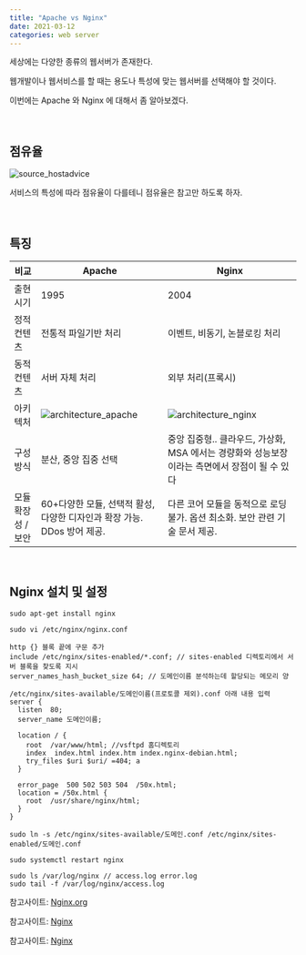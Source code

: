 ```yaml
---
title: "Apache vs Nginx"
date: 2021-03-12
categories: web server
---
```


세상에는 다양한 종류의 웹서버가 존재한다. 

웹개발이나 웹서비스를 할 때는 용도나 특성에 맞는 웹서버를 선택해야 할 것이다. 

이번에는 Apache 와 Nginx 에 대해서 좀 알아보겠다.
<br><br><br>

## 점유율
![source_hostadvice](https://tgombseojh.github.io/img/apache_vs_nginx.jpg)

서비스의 특성에 따라 점유율이 다를테니 점유율은 참고만 하도록 하자.
<br><br><br>

## 특징
|비교|Apache|Nginx|
|---|---|---|
|출현시기|1995|2004| 
|정적컨텐츠|전통적 파일기반 처리|이벤트, 비동기, 논블로킹 처리| 
|동적컨텐츠|서버 자체 처리|외부 처리(프록시)|  
|아키텍처| ![architecture_apache](https://tgombseojh.github.io/img/architecture_apache.jpg) | ![architecture_nginx](https://tgombseojh.github.io/img/architecture_nginx.jpg) |
|구성방식|분산, 중앙 집중 선택|중앙 집중형.. 클라우드, 가상화, MSA 에서는 경량화와 성능보장이라는 측면에서 장점이 될 수 있다| 
|모듈 확장성 / 보안|60+다양한 모듈, 선택적 활성, 다양한 디자인과 확장 가능. DDos 방어 제공.|다른 코어 모듈을 동적으로 로딩 불가. 옵션 최소화. 보안 관련 기술 문서 제공.| 
<br>

## Nginx 설치 및 설정
```ubuntu
sudo apt-get install nginx

sudo vi /etc/nginx/nginx.conf

http {} 블록 끝에 구문 추가
include /etc/nginx/sites-enabled/*.conf; // sites-enabled 디렉토리에서 서버 블록을 찾도록 지시
server_names_hash_bucket_size 64; // 도메인이름 분석하는데 할당되는 메모리 양

/etc/nginx/sites-available/도메인이름(프로토콜 제외).conf 아래 내용 입력
server {
  listen  80;
  server_name 도메인이름;

  location / {
    root  /var/www/html; //vsftpd 홈디렉토리
    index  index.html index.htm index.nginx-debian.html;
    try_files $uri $uri/ =404; a
  }

  error_page  500 502 503 504  /50x.html;
  location = /50x.html {
    root  /usr/share/nginx/html;
  }
}

sudo ln -s /etc/nginx/sites-available/도메인.conf /etc/nginx/sites-enabled/도메인.conf

sudo systemctl restart nginx

sudo ls /var/log/nginx // access.log error.log
sudo tail -f /var/log/nginx/access.log
```

참고사이트: [Nginx.org](https://nginx.org/en/docs/)

참고사이트: [Nginx](https://coding-start.tistory.com/381)

참고사이트: [Nginx](https://juneyr.dev/nginx-basics)
